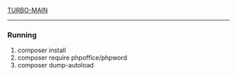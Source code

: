 [TURBO-MAIN](https://turbo-main.com/)

---

### Running
1. composer install
2. composer require phpoffice/phpword
3. composer dump-autoload
